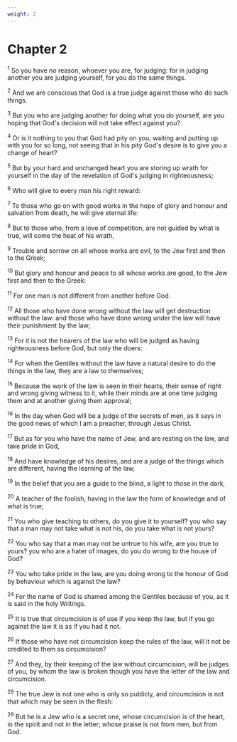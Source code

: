 ```yaml
---
weight: 2
---
```


# Chapter 2

<sup>1</sup> So you have no reason, whoever you are, for judging: for in judging another you are judging yourself, for you do the same things. 

<sup>2</sup> And we are conscious that God is a true judge against those who do such things. 

<sup>3</sup> But you who are judging another for doing what you do yourself, are you hoping that God's decision will not take effect against you? 

<sup>4</sup> Or is it nothing to you that God had pity on you, waiting and putting up with you for so long, not seeing that in his pity God's desire is to give you a change of heart? 

<sup>5</sup> But by your hard and unchanged heart you are storing up wrath for yourself in the day of the revelation of God's judging in righteousness; 

<sup>6</sup> Who will give to every man his right reward: 

<sup>7</sup> To those who go on with good works in the hope of glory and honour and salvation from death, he will give eternal life: 

<sup>8</sup> But to those who, from a love of competition, are not guided by what is true, will come the heat of his wrath, 

<sup>9</sup> Trouble and sorrow on all whose works are evil, to the Jew first and then to the Greek; 

<sup>10</sup> But glory and honour and peace to all whose works are good, to the Jew first and then to the Greek: 

<sup>11</sup> For one man is not different from another before God. 

<sup>12</sup> All those who have done wrong without the law will get destruction without the law: and those who have done wrong under the law will have their punishment by the law; 

<sup>13</sup> For it is not the hearers of the law who will be judged as having righteousness before God, but only the doers: 

<sup>14</sup> For when the Gentiles without the law have a natural desire to do the things in the law, they are a law to themselves; 

<sup>15</sup> Because the work of the law is seen in their hearts, their sense of right and wrong giving witness to it, while their minds are at one time judging them and at another giving them approval; 

<sup>16</sup> In the day when God will be a judge of the secrets of men, as it says in the good news of which I am a preacher, through Jesus Christ. 

<sup>17</sup> But as for you who have the name of Jew, and are resting on the law, and take pride in God, 

<sup>18</sup> And have knowledge of his desires, and are a judge of the things which are different, having the learning of the law, 

<sup>19</sup> In the belief that you are a guide to the blind, a light to those in the dark, 

<sup>20</sup> A teacher of the foolish, having in the law the form of knowledge and of what is true; 

<sup>21</sup> You who give teaching to others, do you give it to yourself? you who say that a man may not take what is not his, do you take what is not yours? 

<sup>22</sup> You who say that a man may not be untrue to his wife, are you true to yours? you who are a hater of images, do you do wrong to the house of God? 

<sup>23</sup> You who take pride in the law, are you doing wrong to the honour of God by behaviour which is against the law? 

<sup>24</sup> For the name of God is shamed among the Gentiles because of you, as it is said in the holy Writings. 

<sup>25</sup> It is true that circumcision is of use if you keep the law, but if you go against the law it is as if you had it not. 

<sup>26</sup> If those who have not circumcision keep the rules of the law, will it not be credited to them as circumcision? 

<sup>27</sup> And they, by their keeping of the law without circumcision, will be judges of you, by whom the law is broken though you have the letter of the law and circumcision. 

<sup>28</sup> The true Jew is not one who is only so publicly, and circumcision is not that which may be seen in the flesh: 

<sup>29</sup> But he is a Jew who is a secret one, whose circumcision is of the heart, in the spirit and not in the letter; whose praise is not from men, but from God. 


